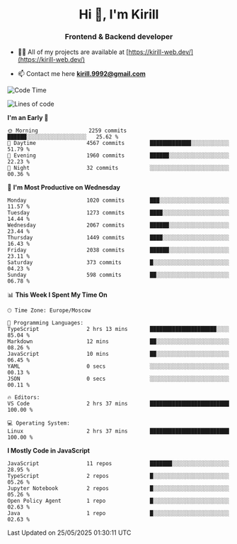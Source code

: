 <h1 align="center">Hi 👋, I'm Kirill</h1>
<h3 align="center">Frontend & Backend developer</h3>

- 👨‍💻 All of my projects are available at [https://kirill-web.dev/](https://kirill-web.dev/)

- 📫 Contact me here **kirill.9992@gmail.com**











<!--START_SECTION:waka-->
![Code Time](http://img.shields.io/badge/Code%20Time-2%2C246%20hrs%2036%20mins-blue)

![Lines of code](https://img.shields.io/badge/From%20Hello%20World%20I%27ve%20Written-5.2%20million%20lines%20of%20code-blue)

**I'm an Early 🐤** 

```text
🌞 Morning                2259 commits        ██████░░░░░░░░░░░░░░░░░░░   25.62 % 
🌆 Daytime                4567 commits        █████████████░░░░░░░░░░░░   51.79 % 
🌃 Evening                1960 commits        ██████░░░░░░░░░░░░░░░░░░░   22.23 % 
🌙 Night                  32 commits          ░░░░░░░░░░░░░░░░░░░░░░░░░   00.36 % 
```
📅 **I'm Most Productive on Wednesday** 

```text
Monday                   1020 commits        ███░░░░░░░░░░░░░░░░░░░░░░   11.57 % 
Tuesday                  1273 commits        ████░░░░░░░░░░░░░░░░░░░░░   14.44 % 
Wednesday                2067 commits        ██████░░░░░░░░░░░░░░░░░░░   23.44 % 
Thursday                 1449 commits        ████░░░░░░░░░░░░░░░░░░░░░   16.43 % 
Friday                   2038 commits        ██████░░░░░░░░░░░░░░░░░░░   23.11 % 
Saturday                 373 commits         █░░░░░░░░░░░░░░░░░░░░░░░░   04.23 % 
Sunday                   598 commits         ██░░░░░░░░░░░░░░░░░░░░░░░   06.78 % 
```


📊 **This Week I Spent My Time On** 

```text
🕑︎ Time Zone: Europe/Moscow

💬 Programming Languages: 
TypeScript               2 hrs 13 mins       █████████████████████░░░░   85.04 % 
Markdown                 12 mins             ██░░░░░░░░░░░░░░░░░░░░░░░   08.26 % 
JavaScript               10 mins             ██░░░░░░░░░░░░░░░░░░░░░░░   06.45 % 
YAML                     0 secs              ░░░░░░░░░░░░░░░░░░░░░░░░░   00.13 % 
JSON                     0 secs              ░░░░░░░░░░░░░░░░░░░░░░░░░   00.11 % 

🔥 Editors: 
VS Code                  2 hrs 37 mins       █████████████████████████   100.00 % 

💻 Operating System: 
Linux                    2 hrs 37 mins       █████████████████████████   100.00 % 
```

**I Mostly Code in JavaScript** 

```text
JavaScript               11 repos            ███████░░░░░░░░░░░░░░░░░░   28.95 % 
TypeScript               2 repos             █░░░░░░░░░░░░░░░░░░░░░░░░   05.26 % 
Jupyter Notebook         2 repos             █░░░░░░░░░░░░░░░░░░░░░░░░   05.26 % 
Open Policy Agent        1 repo              █░░░░░░░░░░░░░░░░░░░░░░░░   02.63 % 
Java                     1 repo              █░░░░░░░░░░░░░░░░░░░░░░░░   02.63 % 
```




 Last Updated on 25/05/2025 01:30:11 UTC
<!--END_SECTION:waka-->
